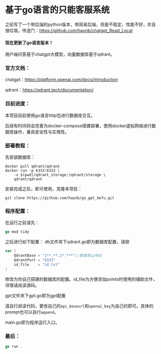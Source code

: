 # 基于go语言的只能客服系统

之前写了一个带后端的python版本，带简易后端，但是不稳定，性能不好，并且很垃圾。传送门：https://github.com/haynb/chatgpt_Read_Local

#### 现在更新了go语言版本！

用户端问答基于chatgpt大模型，向量数据库基于qdrant。

### 官方文档：

chatgpt：https://platform.openai.com/docs/introduction

qdrant：https://qdrant.tech/documentation/

### 目前进度：

本项目目前使用go语言http包进行数据库交互。

后续有时间将会完善为docker-compose搭建部署，使用docker虚拟网络进行数据库操作，兼具安全性与实用性。

### 部署教程：

先安装数据库：

```shell
docker pull qdrant/qdrant
docker run -p 6333:6333 \
    -v $(pwd)/qdrant_storage:/qdrant/storage \
    qdrant/qdrant
```

安装完成之后，即可使用，克隆本项目：

```shell
git clone https://github.com/haynb/go_gpt_kefu.git
```

### 程序配置：

在运行之前请先：

```go
go mod tidy
```

之后进行如下配置：
db文件夹下qdrant.go即为数据库配置，请把

```go
var (
	QdrantBase = "1**.**.2*.***"//数据库ip地址
	QdrantPort = "6333"
	id_file    = "id.txt"
)
```

修改为你自己搭建的数据库的配置。id_file为方便添加points时使用的辅助文件，详情请阅读源码。

gpt文件夹下gpt.go即为gpt配置

请自行阅读代码，更改自己的`api_baseurl`和`openai_key`为自己的即可。具体的prompt也可以自行`append`。

main.go即为程序运行入口。

### 最后：

```go
go run .
```

